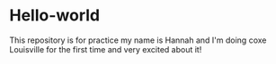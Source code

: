 # Hello-world
This repository is for practice
my name is Hannah and I'm doing coxe Louisville for the first time and very excited about it! 
